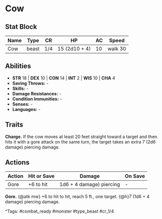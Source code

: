# Cow

## Stat Block

| Name | Type | CR | HP | AC | Speed |
|------|------|----|----|----|-------|
| Cow | beast | 1/4 | 15 (2d10 + 4) | 10 | walk 30 |

## Abilities

- **STR** 18 | **DEX** 10 | **CON** 14 | **INT** 2 | **WIS** 10 | **CHA** 4
- **Saving Throws:** -  
- **Skills:** -  
- **Damage Resistances:** -  
- **Condition Immunities:** -  
- **Senses:** -  
- **Languages:** -

## Traits

**Charge.** If the cow moves at least 20 feet straight toward a target and then hits it with a gore attack on the same turn, the target takes an extra 7 (2d6 damage) piercing damage.


## Actions

| Action | Hit or Save | Damage | On Save |
|--------|--------------|--------|----------|
| Gore | +6 to hit | 1d6 + 4 damage) piercing | - |

**Gore.** {@atk mw} +6 to hit to hit, reach 5 ft., one target. {@h}7 (1d6 + 4 damage) piercing damage.


^Tags: #combat_ready #monster #type_beast #cr_1/4